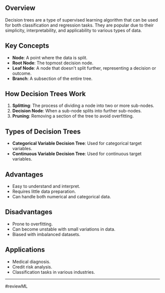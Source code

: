 ## Overview

Decision trees are a type of supervised learning algorithm that can be used for both classification and regression tasks. They are popular due to their simplicity, interpretability, and applicability to various types of data.

## Key Concepts

- **Node**: A point where the data is split.
- **Root Node**: The topmost decision node.
- **Leaf Node**: A node that doesn't split further, representing a decision or outcome.
- **Branch**: A subsection of the entire tree.

## How Decision Trees Work

1. **Splitting**: The process of dividing a node into two or more sub-nodes.
2. **Decision Node**: When a sub-node splits into further sub-nodes.
3. **Pruning**: Removing a section of the tree to avoid overfitting.

## Types of Decision Trees

- **Categorical Variable Decision Tree**: Used for categorical target variables.
- **Continuous Variable Decision Tree**: Used for continuous target variables.

## Advantages

- Easy to understand and interpret.
- Requires little data preparation.
- Can handle both numerical and categorical data.

## Disadvantages

- Prone to overfitting.
- Can become unstable with small variations in data.
- Biased with imbalanced datasets.

## Applications

- Medical diagnosis.
- Credit risk analysis.
- Classification tasks in various industries.
---
#reviewML